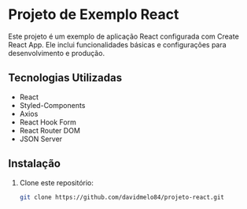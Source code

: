 # Projeto de Exemplo React

Este projeto é um exemplo de aplicação React configurada com Create React App. Ele inclui funcionalidades básicas e configurações para desenvolvimento e produção.

## Tecnologias Utilizadas

- React
- Styled-Components
- Axios
- React Hook Form
- React Router DOM
- JSON Server

## Instalação

1. Clone este repositório:
   ```bash
   git clone https://github.com/davidmelo84/projeto-react.git
